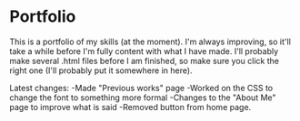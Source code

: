 # Portfolio
This is a portfolio of my skills (at the moment).
I'm always improving, so it'll take a while before I'm fully content with what I have made.
I'll probably make several .html files before I am finished, so make sure you click the right one (I'll probably put it somewhere in here).

Latest changes:
-Made "Previous works" page
-Worked on the CSS to change the font to something more formal
-Changes to the "About Me" page to improve what is said
-Removed button from home page.
